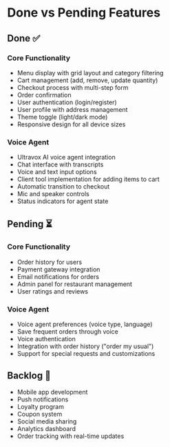 # Done vs Pending Features

## Done ✅

### Core Functionality
- Menu display with grid layout and category filtering
- Cart management (add, remove, update quantity)
- Checkout process with multi-step form
- Order confirmation
- User authentication (login/register)
- User profile with address management
- Theme toggle (light/dark mode)
- Responsive design for all device sizes

### Voice Agent
- Ultravox AI voice agent integration
- Chat interface with transcripts
- Voice and text input options
- Client tool implementation for adding items to cart
- Automatic transition to checkout
- Mic and speaker controls
- Status indicators for agent state

## Pending ⏳

### Core Functionality
- Order history for users
- Payment gateway integration
- Email notifications for orders
- Admin panel for restaurant management
- User ratings and reviews

### Voice Agent
- Voice agent preferences (voice type, language)
- Save frequent orders through voice
- Voice authentication
- Integration with order history ("order my usual")
- Support for special requests and customizations

## Backlog 📝
- Mobile app development
- Push notifications
- Loyalty program
- Coupon system
- Social media sharing
- Analytics dashboard
- Order tracking with real-time updates 